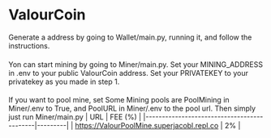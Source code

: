 # ValourCoin
Generate a address by going to Wallet/main.py, running it, and follow the instructions. 
####
Yon can start mining by going to Miner/main.py. Set your MINING_ADDRESS in .env to your public ValourCoin address. Set your PRIVATEKEY to your privatekey as you made in step 1. 
####
If you want to pool mine, set 
Some Mining pools are PoolMining in Miner/.env to True, and PoolURL in Miner/.env to the pool url. Then simply just run Miner/main.py
| URL                                        | FEE (%) |
|--------------------------------------------|---------|
| https://ValourPoolMine.superjacobl.repl.co | 2%      |
